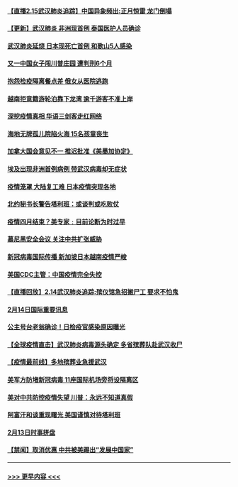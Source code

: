 #### [【直播2.15武汉肺炎追踪】中国异象频出:正月惊雷 龙门倒塌](../pages/prog202/a102777974.md?t=02152302) 
#### [【更新】武汉肺炎 非洲现首例 泰国医护人员确诊](../pages/prog202/a102770740.md?t=02152302) 
#### [武汉肺炎延烧 日本现死亡首例 和歌山5人感染](../pages/prog202/a102777815.md?t=02152302) 
#### [又一中国女子闯川普庄园 遭判刑6个月](../pages/prog202/a102777673.md?t=02152302) 
#### [抱怨检疫隔离餐点差 俄女从医院逃跑](../pages/prog202/a102777667.md?t=02152302) 
#### [越南拒意籍游轮泊靠下龙湾 逾千游客不准上岸](../pages/prog202/a102777646.md?t=02152302) 
#### [深挖疫情真相 华语三剑客走红网络](../pages/prog202/a102777624.md?t=02152302) 
#### [海地无牌孤儿院陷火海 15名孩童丧生](../pages/prog202/a102777620.md?t=02152302) 
#### [加拿大国会意见不一 推迟批准《美墨加协定》](../pages/prog202/a102777575.md?t=02152302) 
#### [埃及出现非洲首例病例 带武汉病毒却无症状](../pages/prog202/a102777559.md?t=02152302) 
#### [疫情笼罩 大陆复工难 日本疫情突现各地](../pages/prog202/a102777455.md?t=02152302) 
#### [北约秘书长警告塔利班：或谈判或吃败仗](../pages/prog202/a102777442.md?t=02152302) 
#### [疫情四月结束？美专家﹕目前论断为时过早](../pages/prog202/a102777248.md?t=02152302) 
#### [慕尼黑安全会议 关注中共扩张威胁](../pages/prog202/a102777254.md?t=02152302) 
#### [新冠病毒国际传播 新加坡日本越南疫情严峻](../pages/prog202/a102777245.md?t=02152302) 
#### [美国CDC主管：中国疫情完全失控](../pages/prog202/a102777236.md?t=02152302) 
#### [【直播回放】2.14武汉肺炎追踪:殡仪馆急招搬尸工 要求不怕鬼](../pages/prog202/a102777141.md?t=02152302) 
#### [2月14日国际重要讯息](../pages/prog202/a102777073.md?t=02152302) 
#### [公主号台老翁确诊！日检疫官感染原因曝光](../pages/prog202/a102777075.md?t=02152302) 
#### [【全球疫情直击】武汉肺炎病毒源头确定 多省殡葬队赴武汉收尸](../pages/prog202/a102777026.md?t=02152302) 
#### [【疫情最前线】多地殡葬业急援武汉](../pages/prog202/a102776986.md?t=02152302) 
#### [美军方防堵新冠病毒 11座国际机场旁将设隔离区](../pages/prog202/a102776870.md?t=02152302) 
#### [美对中共防控疫情失望 川普：永远不知道真假](../pages/prog202/a102776836.md?t=02152302) 
#### [阿富汗和谈重现曙光 美国谨慎对待塔利班](../pages/prog202/a102776748.md?t=02152302) 
#### [2月13日时事拼盘](../pages/prog202/a102776689.md?t=02152302) 
#### [【禁闻】取消优惠 中共被美踢出“发展中国家”](../pages/prog202/a102776670.md?t=02152302) 

----
#### [ >>> 更早内容 <<< ](../indexes/prog202-earlier.md)
